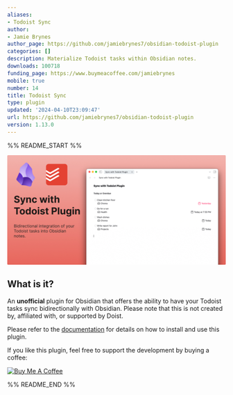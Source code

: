 ```yaml
---
aliases:
- Todoist Sync
author:
- Jamie Brynes
author_page: https://github.com/jamiebrynes7/obsidian-todoist-plugin
categories: []
description: Materialize Todoist tasks within Obsidian notes.
downloads: 100718
funding_page: https://www.buymeacoffee.com/jamiebrynes
mobile: true
number: 14
title: Todoist Sync
type: plugin
updated: '2024-04-10T23:09:47'
url: https://github.com/jamiebrynes7/obsidian-todoist-plugin
version: 1.13.0
---
```


%% README_START %%

![Sync with Todoist Plugin for Obsidian](https://raw.githubusercontent.com/jamiebrynes7/obsidian-todoist-plugin/HEAD/docs/static/img/social-card.jpg)

## What is it?

An **unofficial** plugin for Obsidian that offers the ability to have your Todoist tasks sync bidirectionally with Obsidian. Please note that this is not created by, affiliated with, or supported by Doist.

Please refer to the [documentation](https://jamiebrynes7.github.io/obsidian-todoist-plugin/docs/overview) for details on how to install and use this plugin.

If you like this plugin, feel free to support the development by buying a coffee:

<a href="https://www.buymeacoffee.com/jamiebrynes" target="_blank"><img src="https://cdn.buymeacoffee.com/buttons/v2/default-yellow.png" alt="Buy Me A Coffee" style="height: 60px !important;width: 217px !important;" ></a>


%% README_END %%